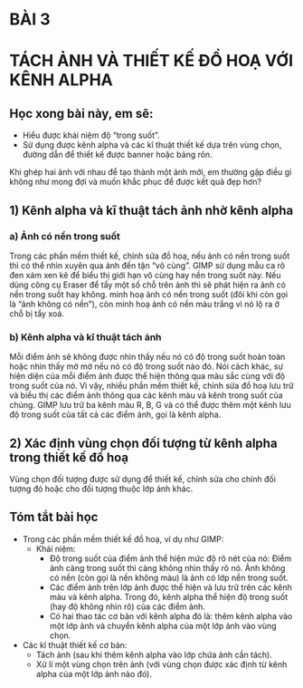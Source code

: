 # BÀI 3
# TÁCH ẢNH VÀ THIẾT KẾ ĐỒ HOẠ VỚI KÊNH ALPHA

## Học xong bài này, em sẽ:

- Hiểu được khái niệm độ “trong suốt”.
- Sử dụng được kênh alpha và các kĩ thuật thiết kế dựa trên vùng chọn, đường dẫn để thiết kế được banner hoặc bảng rôn.

Khi ghép hai ảnh với nhau để tạo thành một ảnh mới, em thường gặp điều gì không như mong đợi và muốn khắc phục để được kết quả đẹp hơn?

## 1) Kênh alpha và kĩ thuật tách ảnh nhờ kênh alpha

### a) Ảnh có nền trong suốt

Trong các phần mềm thiết kế, chỉnh sửa đồ hoạ, nếu ảnh có nền trong suốt thì có thể nhìn xuyên qua ảnh đến tận “vô cùng”. GIMP sử dụng mẫu ca rô đen xám xen kẽ để biểu thị giới hạn vô cùng hay nền trong suốt này. Nếu dùng công cụ Eraser để tẩy một số chỗ trên ảnh thì sẽ phát hiện ra ảnh có nền trong suốt hay không. minh hoạ ảnh có nền trong suốt (đôi khi còn gọi là “ảnh không có nền”), còn minh hoạ ảnh có nền màu trắng vì nó lộ ra ở chỗ bị tẩy xoá.

### b) Kênh alpha và kĩ thuật tách ảnh

Mỗi điểm ảnh sẽ không được nhìn thấy nếu nó có độ trong suốt hoàn toàn hoặc nhìn thấy mờ mờ nếu nó có độ trong suốt nào đó. Nói cách khác, sự hiện diện của mỗi điểm ảnh được thể hiện thông qua màu sắc cùng với độ trong suốt của nó. Vì vậy, nhiều phần mềm thiết kế, chỉnh sửa đồ hoạ lưu trữ và biểu thị các điểm ảnh thông qua các kênh màu và kênh trong suốt của chúng. GIMP lưu trữ ba kênh màu R, B, G và có thể được thêm một kênh lưu độ trong suốt của tất cả các điểm ảnh, gọi là kênh alpha.

## 2) Xác định vùng chọn đối tượng từ kênh alpha trong thiết kế đồ hoạ

Vùng chọn đối tượng được sử dụng để thiết kế, chỉnh sửa cho chính đối tượng đó hoặc cho đối tượng thuộc lớp ảnh khác.

## Tóm tắt bài học

- Trong các phần mềm thiết kế đồ hoạ, ví dụ như GIMP:
    - Khái niệm:
        - Độ trong suốt của điểm ảnh thể hiện mức độ rõ nét của nó: Điểm ảnh càng trong suốt thì càng không nhìn thấy rõ nó. Ảnh không có nền (còn gọi là nền không màu) là ảnh có lớp nền trong suốt.
        - Các điểm ảnh trên lớp ảnh được thể hiện và lưu trữ trên các kênh màu và kênh alpha. Trong đó, kênh alpha thể hiện độ trong suốt (hay độ không nhìn rõ) của các điểm ảnh.
        - Có hai thao tác cơ bản với kênh alpha đó là: thêm kênh alpha vào một lớp ảnh và chuyển kênh alpha của một lớp ảnh vào vùng chọn.
- Các kĩ thuật thiết kế cơ bản:
    - Tách ảnh (sau khi thêm kênh alpha vào lớp chứa ảnh cần tách).
    - Xử lí một vùng chọn trên ảnh (với vùng chọn được xác định từ kênh alpha của một lớp ảnh nào đó).
